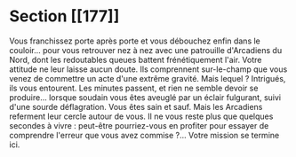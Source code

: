 # Section [[177]]

Vous franchissez porte après porte et vous débouchez enfin dans le couloir... pour vous retrouver nez à nez avec une patrouille d'Arcadiens du Nord, dont les redoutables queues battent frénétiquement l'air. Votre attitude ne leur laisse aucun doute. Ils comprennent sur-le-champ que vous venez de commettre un acte d'une extrême gravité. Mais lequel ? Intrigués, ils vous entourent. Les minutes passent, et rien ne semble devoir se produire... lorsque soudain vous êtes aveuglé par un éclair fulgurant, suivi d'une sourde déflagration. Vous êtes sain et sauf. Mais les Arcadiens referment leur cercle autour de vous. Il ne vous reste plus que quelques secondes à vivre : peut-être pourriez-vous en profiter pour essayer de comprendre l'erreur que vous avez commise ?... Votre mission se termine ici.